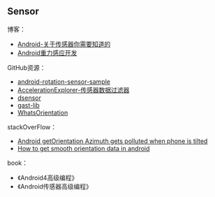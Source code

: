 ## Sensor

博客：
- [Android-关于传感器你需要知道的](http://www.jianshu.com/p/4c141d851346)
- [Android重力感应开发](http://blog.csdn.net/mad1989/article/details/20848181)

GitHub资源：

- [android-rotation-sensor-sample](https://github.com/kplatfoot/android-rotation-sensor-sample)
- [AccelerationExplorer-传感器数据过滤器](https://github.com/KEOpenSource/AccelerationExplorer)
- [dsensor](https://github.com/hoananguyen/dsensor)
- [gast-lib](https://github.com/gast-lib/gast-lib)
- [WhatsOrientation](https://github.com/slidenerd/WhatsOrientation)

stackOverFlow：

- [Android getOrientation Azimuth gets polluted when phone is tilted](http://stackoverflow.com/questions/17979238/android-getorientation-azimuth-gets-polluted-when-phone-is-tilted)
- [How to get smooth orientation data in android](http://stackoverflow.com/questions/27846604/how-to-get-smooth-orientation-data-in-android)

book：

- 《Android4高级编程》
- 《Android传感器高级编程》